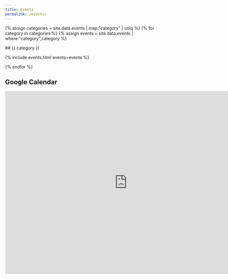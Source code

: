 ```yaml
---
title: Events
permalink: /events/
---
```



{% assign categories = site.data.events | map:"category" | uniq %}
{% for category in categories %}
{% assign events = site.data.events | where:"category",category %}

<div markdown="1" class="event-category">
## {{ category }}

{% include events.html events=events %}

</div>

{% endfor %}

## Google Calendar

<div class="google-calendar">
<iframe
src="https://calendar.google.com/calendar/b/1/embed?showTitle=0&amp;showPrint=0&amp;height=600&amp;wkst=1&amp;bgcolor=%23FFFFFF&amp;src=berkeley.edu_rv641pmt9o13qnh1ss4uib78bs%40group.calendar.google.com&amp;color=%23B1440E&amp;ctz=America%2FLos_Angeles"
style="border-width:0" width="800" height="600" frameborder="0"
scrolling="no"></iframe>
</div>
